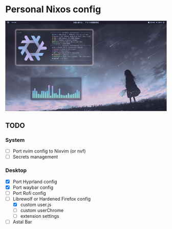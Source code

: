 # Personal Nixos config

<img src="./assets/showcase.png">

## TODO

### System

- [ ] Port nvim config to Nixvim (or nvf)
- [ ] Secrets management

### Desktop

- [x] Port Hyprland config
- [x] Port waybar config
- [ ] Port Rofi config
- [ ] Librewolf or Hardened Firefox config
  - [x] custom user.js
  - [ ] custom userChrome
  - [ ] extension settings
- [ ] Astal Bar
